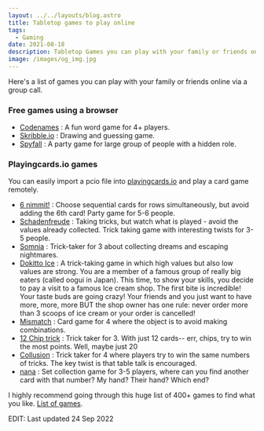 ```yaml
---
layout: ../../layouts/blog.astro
title: Tabletop games to play online
tags:
  - Gaming
date: 2021-08-18
description: Tabletop Games you can play with your family or friends online
image: /images/og_img.jpg
---
```

Here's a list of games you can play with your family or friends online via a group call.

### Free games using a browser

- [Codenames](https://codenames.game/) : A fun word game for 4+ players.
- [Skribble.io](https://skribbl.io/) : Drawing and guessing game.
- [Spyfall](https://www.spyfall.app/) : A party game for large group of people with a hidden role.

### Playingcards.io games
You can easily import a pcio file into [playingcards.io](https://www.playingcards.io) and play a card game remotely.

- [6 nimmit!](https://boardgamegeek.com/geeklist/272690/games-implemented-playingcardsio?itemid=8665647) : Choose sequential cards for rows simultaneously, but avoid adding the 6th card! Party game for 5-6 people.
- [Schadenfreude](https://github.com/shreeshbhat/schadenfreude) : Taking tricks, but watch what is played - avoid the values already collected. Trick taking game with interesting twists for 3-5 people.
- [Somnia](https://github.com/shreeshbhat/Somnia-3p) : Trick-taker for 3 about collecting dreams and escaping nightmares.
- [Dokitto Ice](https://github.com/shreeshbhat/Dokitto-Ice) : A trick-taking game in which high values but also low values are strong. You are a member of a famous group of really big eaters (called oogui in Japan). This time, to show your skills, you decide to pay a visit to a famous Ice cream shop. The first bite is incredible! Your taste buds are going crazy! Your friends and you just want to have more, more, more BUT the shop owner has one rule: never order more than 3 scoops of ice cream or your order is cancelled!
- [Mismatch](https://github.com/shreeshbhat/mismatch) : Card game for 4 where the object is to avoid making combinations.
- [12 Chip trick](https://github.com/shreeshbhat/12-chip-trick) : Trick taker for 3. With just 12 cards-- err, chips, try to win the most points. Well, maybe just 20
- [Collusion](https://github.com/shreeshbhat/collusion) : Trick taker for 4 where players try to win the same numbers of tricks. The key twist is that table talk is encouraged.
- [nana](https://github.com/shreeshbhat/nana) : Set collection game for 3-5 players, where can you find another card with that number? My hand? Their hand? Which end? 

I highly recommend going through this huge list of 400+ games to find what you like. [List of games](https://boardgamegeek.com/geeklist/272690/games-implemented-playingcardsio).

EDIT: Last updated 24 Sep 2022